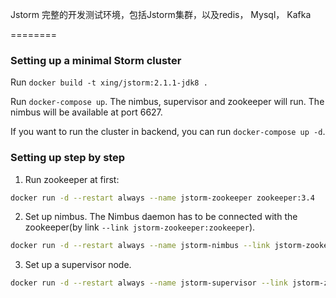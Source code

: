 Jstorm 完整的开发测试环境，包括Jstorm集群，以及redis， Mysql， Kafka

========

### Setting up a minimal Storm cluster
Run `docker build -t xing/jstorm:2.1.1-jdk8 .`

Run `docker-compose up`. The nimbus, supervisor and zookeeper will run. The nimbus will be available at port 6627.

If you want to run the cluster in backend, you can run `docker-compose up -d`.

### Setting up step by step
1. Run zookeeper at first:
```bash
docker run -d --restart always --name jstorm-zookeeper zookeeper:3.4
```
2. Set up nimbus. The Nimbus daemon has to be connected with the zookeeper(by link `--link jstorm-zookeeper:zookeeper`).
```bash
docker run -d --restart always --name jstorm-nimbus --link jstorm-zookeeper:zookeeper mtunique/jstorm jstorm nimbus
```

3. Set up a supervisor node.
```bash
docker run -d --restart always --name jstorm-supervisor --link jstorm-zookeeper:zookeeper mtunique/jstorm jstorm supervisor
```

